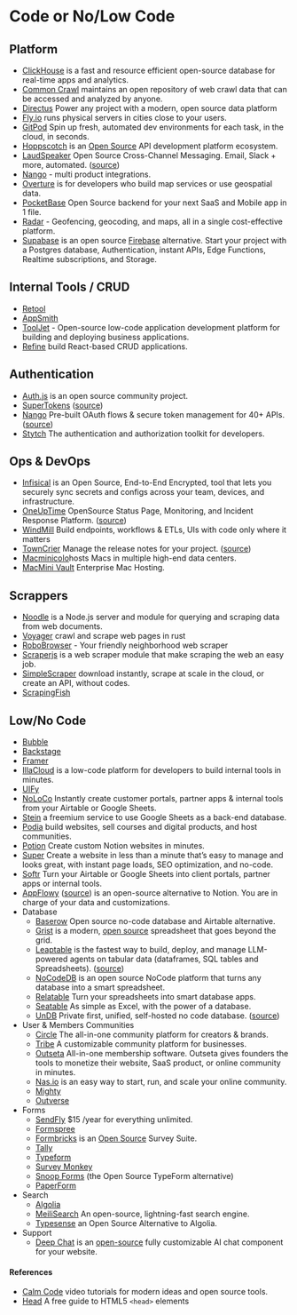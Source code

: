 # Code or No/Low Code

## Platform

- [ClickHouse](https://clickhouse.com) is a fast and resource efficient open-source database for real-time apps and analytics.
- [Common Crawl](https://commoncrawl.org) maintains an open repository of web crawl data that can be accessed and analyzed by anyone.
- [Directus](https://directus.io) Power any project with a modern, open source data platform
- [Fly.io](https://fly.io) runs physical servers in cities close to your users.
- [GitPod](https://www.gitpod.io) Spin up fresh, automated dev environments for each task, in the cloud, in seconds.
- [Hoppscotch](https://hoppscotch.com) is an [Open Source](https://github.com/hoppscotch/hoppscotch) API development platform ecosystem.
- [LaudSpeaker](https://laudspeaker.com) Open Source Cross-Channel Messaging. Email, Slack + more, automated. ([source](https://github.com/laudspeaker/laudspeaker))
- [Nango](https://www.nango.dev) - multi product integrations.
- [Overture](https://overturemaps.org) is for developers who build map services or use geospatial data.
- [PocketBase](https://pocketbase.io) Open Source backend for your next SaaS and Mobile app in 1 file.
- [Radar](https://radar.com) - Geofencing, geocoding, and maps, all in a single cost-effective platform.
- [Supabase](https://supabase.com) is an open source [Firebase](https://firebase.google.com) alternative. Start your project with a Postgres database, Authentication, instant APIs, Edge Functions, Realtime subscriptions, and Storage.

## Internal Tools / CRUD

- [Retool](https://retool.com)
- [AppSmith](https://www.appsmith.com)
- [ToolJet](https://www.tooljet.com) - Open-source low-code application development platform for   building and deploying business applications.
- [Refine](https://refine.dev) build React-based CRUD applications.

## Authentication

- [Auth.js](https://authjs.dev) is an open source community project.
- [SuperTokens](https://supertokens.com) ([source](https://github.com/supertokens))
- [Nango](https://www.nango.dev) Pre-built OAuth flows & secure token management for 40+ APIs. ([source](https://github.com/NangoHQ/nango))
- [Stytch](https://stytch.com) The authentication and authorization toolkit for developers.

## Ops & DevOps

- [Infisical](https://infisical.com) is an Open Source, End-to-End Encrypted, tool that lets you securely sync secrets and configs across your team, devices, and infrastructure.
- [OneUpTime](https://oneuptime.com) OpenSource Status Page, Monitoring, and Incident Response Platform. ([source](https://github.com/oneuptime/oneuptime))
- [WindMill](https://windmill.dev) Build endpoints, workflows & ETLs, UIs with code only where it matters
- [TownCrier](https://towncrier.readthedocs.io/) Manage the release notes for your project. ([source](https://github.com/twisted/towncrier))
- [Macminicolo](https://macminicolo.net)hosts Macs in multiple high-end data centers.
- [MacMini Vault](https://www.macminivault.com) Enterprise Mac Hosting.

## Scrappers

- [Noodle](http://noodlejs.com) is a Node.js server and module for querying and scraping data from web documents.
- [Voyager](https://github.com/mattsse/voyager) crawl and scrape web pages in rust
- [RoboBrowser](https://github.com/jmcarp/robobrowser) - Your friendly neighborhood web scraper
- [Scraperjs](https://github.com/ruipgil/scraperjs) is a web scraper module that make scraping the web an easy job.
- [SimpleScraper](https://simplescraper.io) download instantly, scrape at scale in the cloud, or create an API, without codes.
- [ScrapingFish](https://scrapingfish.com)

## Low/No Code

- [Bubble](https://bubble.io)
- [Backstage](https://backstage.io)
- [Framer](https://www.framer.com)
- [IllaCloud](https://www.illacloud.com) is a low-code platform for developers to build internal tools in minutes.
- [UIFy](https://uify.io)
- [NoLoCo](https://noloco.io) Instantly create customer portals, partner apps & internal tools from your Airtable or Google Sheets.
- [Stein](https://steinhq.com) a freemium service to use Google Sheets as a back-end database.
- [Podia](https://www.podia.com) build websites, sell courses and digital products, and host communities.
- [Potion](https://potion.so) Create custom Notion websites in minutes.
- [Super](https://super.so) Create a website in less than a minute that’s easy to manage and looks great, with instant page loads, SEO optimization, and no-code.
- [Softr](https://www.softr.io) Turn your Airtable or Google Sheets into client portals, partner apps or internal tools.
- [AppFlowy](https://appflowy.io) ([source](https://github.com/AppFlowy-IO/appflowy)) is an open-source alternative to Notion. You are in charge of your data and customizations.
- Database
	- [Baserow](https://baserow.io) Open source no-code database and Airtable alternative.
	- [Grist](https://www.getgrist.com) is a modern, [open source](https://github.com/gristlabs) spreadsheet that goes beyond the grid.
	- [Leaptable](https://leaptable.co) is the fastest way to build, deploy, and manage LLM-powered agents on tabular data (dataframes, SQL tables and Spreadsheets). ([source](https://github.com/peterwnjenga/leaptable))
	- [NoCodeDB](https://www.nocodb.com) is an open source NoCode platform that turns any database into a smart spreadsheet.
	- [Relatable](https://www.retable.io) Turn your spreadsheets into smart database apps.
	- [Seatable](https://seatable.io/) As simple as Excel, with the power of a database.
	- [UnDB](https://www.undb.xyz) Private first, unified, self-hosted no code database. ([source](https://github.com/undb-xyz/undb))
- User & Members Communities
	+ [Circle](https://circle.so) The all-in-one community platform for creators &  brands.
	+ [Tribe](https://tribe.so) A customizable community platform for businesses.
	+ [Outseta](https://www.outseta.com) All-in-one membership software. Outseta gives founders the tools to monetize their website, SaaS product, or online community in minutes.
	+ [Nas.io](https://nas.io) is an easy way to start, run, and scale your online community.
	+ [Mighty](https://www.mightynetworks.com)
	+ [Outverse](https://www.outverse.com)
- Forms
	+ [SendFly](https://sendfly.io) $15 /year for everything unlimited.
	+ [Formspree](https://formspree.io)
	+ [Formbricks](https://formbricks.com) is an [Open Source](https://github.com/formbricks/formbricks) Survey Suite.
	+ [Tally](https://tally.so)
	+ [Typeform](https://www.typeform.com)
	+ [Survey Monkey](https://www.surveymonkey.com)
	+ [Snoop Forms](https://snoopforms.com) (the Open Source TypeForm alternative)
	+ [PaperForm](https://paperform.co)
- Search
	- [Algolia](https://www.algolia.com)
	- [MeiliSearch](https://www.meilisearch.com) An open-source, lightning-fast search engine.
	- [Typesense](https://typesense.org) an Open Source Alternative to Algolia.
- Support
	- [Deep Chat](https://deepchat.dev) is an [open-source](https://github.com/OvidijusParsiunas/deep-chat) fully customizable AI chat component for your website.

#### References

- [Calm Code](https://calmcode.io) video tutorials for modern ideas and open source tools.
- [Head](https://htmlhead.dev) A free guide to HTML5 `<head>` elements